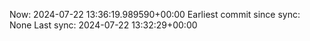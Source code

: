 Now: 2024-07-22 13:36:19.989590+00:00 Earliest commit since sync: None Last sync: 2024-07-22 13:32:29+00:00
